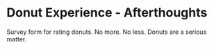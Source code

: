 # Donut Experience - Afterthoughts
Survey form for rating donuts. No more. No less. Donuts are a serious matter.
